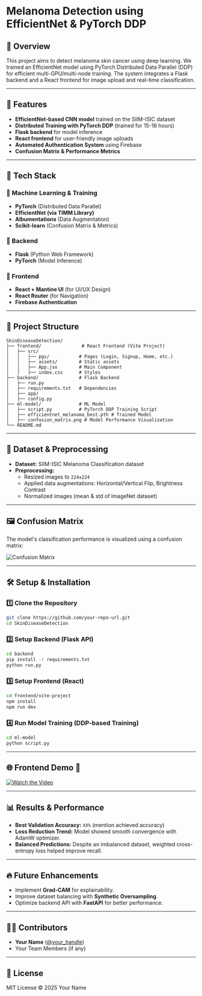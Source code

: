 # Melanoma Detection using EfficientNet & PyTorch DDP

## 🏥 Overview
This project aims to detect melanoma skin cancer using deep learning. We trained an EfficientNet model using PyTorch Distributed Data Parallel (DDP) for efficient multi-GPU/multi-node training. The system integrates a Flask backend and a React frontend for image upload and real-time classification.

---

## 📌 Features
- **EfficientNet-based CNN model** trained on the SIIM-ISIC dataset
- **Distributed Training with PyTorch DDP** (trained for 15-16 hours)
- **Flask backend** for model inference
- **React frontend** for user-friendly image uploads
- **Automated Authentication System** using Firebase
- **Confusion Matrix & Performance Metrics**

---

## 🚀 Tech Stack
### 🔹 Machine Learning & Training
- **PyTorch** (Distributed Data Parallel)
- **EfficientNet (via TIMM Library)**
- **Albumentations** (Data Augmentation)
- **Scikit-learn** (Confusion Matrix & Metrics)

### 🔹 Backend
- **Flask** (Python Web Framework)
- **PyTorch** (Model Inference)

### 🔹 Frontend
- **React + Mantine UI** (for UI/UX Design)
- **React Router** (for Navigation)
- **Firebase Authentication**

---

## 📂 Project Structure
```
SkinDiseaseDetection/
├── frontend/               # React Frontend (Vite Project)
│   ├── src/
│   │   ├── pgs/           # Pages (Login, Signup, Home, etc.)
│   │   ├── assets/        # Static assets
│   │   ├── App.jsx        # Main Component
│   │   ├── index.css      # Styles
├── backend/               # Flask Backend
│   ├── run.py
│   ├── requirements.txt   # Dependencies
│   ├── app/               
│   ├── config.py          
├── ml-model/              # ML Model
│   ├── script.py          # PyTorch DDP Training Script
│   ├── efficientnet_melanoma_best.pth # Trained Model
│   ├── confusion_matrix.png # Model Performance Visualization
└── README.md
```

---

## 🎯 Dataset & Preprocessing
- **Dataset:** SIIM-ISIC Melanoma Classification dataset
- **Preprocessing:**
  - Resized images to `224x224`
  - Applied data augmentations: Horizontal/Vertical Flip, Brightness Contrast
  - Normalized images (mean & std of ImageNet dataset)
  
---

## 🖼️ Confusion Matrix
The model's classification performance is visualized using a confusion matrix:

![Confusion Matrix](ml-model/confusion_matrix.png)

---

## 🛠️ Setup & Installation
### 1️⃣ Clone the Repository
```sh
git clone https://github.com/your-repo-url.git
cd SkinDiseaseDetection
```

### 2️⃣ Setup Backend (Flask API)
```sh
cd backend
pip install -r requirements.txt
python run.py
```

### 3️⃣ Setup Frontend (React)
```sh
cd frontend/vite-project
npm install
npm run dev
```

### 4️⃣ Run Model Training (DDP-based Training)
```sh
cd ml-model
python script.py
```

---

## 🌐 Frontend Demo 🎥
[![Watch the Video](frontend/vite-project/assets/video-thumbnail.png)](https://drive.google.com/file/d/1P7--2wLVu-X2PzPiawna9gjFJeiKFBGC/view?usp=sharing)

---

## 📊 Results & Performance
- **Best Validation Accuracy:** `XX%` (mention achieved accuracy)
- **Loss Reduction Trend:** Model showed smooth convergence with AdamW optimizer.
- **Balanced Predictions:** Despite an imbalanced dataset, weighted cross-entropy loss helped improve recall.

---

## 🔥 Future Enhancements
- Implement **Grad-CAM** for explainability.
- Improve dataset balancing with **Synthetic Oversampling**.
- Optimize backend API with **FastAPI** for better performance.

---

## 👨‍💻 Contributors
- **Your Name** ([@your_handle](https://github.com/your_handle))
- Your Team Members (if any)

---

## 📜 License
MIT License © 2025 Your Name

